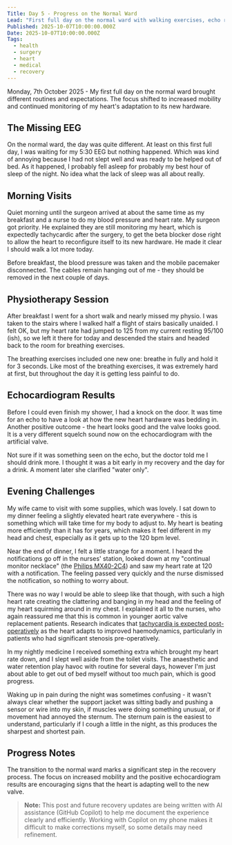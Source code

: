 ```yaml
---
Title: Day 5 - Progress on the Normal Ward
Lead: "First full day on the normal ward with walking exercises, echo results, and adjusting to new routines."
Published: 2025-10-07T10:00:00.000Z
Date: 2025-10-07T10:00:00.000Z
Tags:
  - health
  - surgery
  - heart
  - medical
  - recovery
---
```


Monday, 7th October 2025 - My first full day on the normal ward brought different routines and expectations. The focus shifted to increased mobility and continued monitoring of my heart's adaptation to its new hardware.

## The Missing EEG

On the normal ward, the day was quite different. At least on this first full day, I was waiting for my 5:30 EEG but nothing happened. Which was kind of annoying because I had not slept well and was ready to be helped out of bed. As it happened, I probably fell asleep for probably my best hour of sleep of the night. No idea what the lack of sleep was all about really.

## Morning Visits

Quiet morning until the surgeon arrived at about the same time as my breakfast and a nurse to do my blood pressure and heart rate. My surgeon got priority. He explained they are still monitoring my heart, which is expectedly tachycardic after the surgery, to get the beta blocker dose right to allow the heart to reconfigure itself to its new hardware. He made it clear I should walk a lot more today.

Before breakfast, the blood pressure was taken and the mobile pacemaker disconnected. The cables remain hanging out of me - they should be removed in the next couple of days.

## Physiotherapy Session

After breakfast I went for a short walk and nearly missed my physio. I was taken to the stairs where I walked half a flight of stairs basically unaided. I felt OK, but my heart rate had jumped to 125 from my current resting 95/100 (ish), so we left it there for today and descended the stairs and headed back to the room for breathing exercises.

The breathing exercises included one new one: breathe in fully and hold it for 3 seconds. Like most of the breathing exercises, it was extremely hard at first, but throughout the day it is getting less painful to do.

## Echocardiogram Results

Before I could even finish my shower, I had a knock on the door. It was time for an echo to have a look at how the new heart hardware was bedding in. Another positive outcome - the heart looks good and the valve looks good. It is a very different squelch sound now on the echocardiogram with the artificial valve.

Not sure if it was something seen on the echo, but the doctor told me I should drink more. I thought it was a bit early in my recovery and the day for a drink. A moment later she clarified "water only".

## Evening Challenges

My wife came to visit with some supplies, which was lovely. I sat down to my dinner feeling a slightly elevated heart rate everywhere - this is something which will take time for my body to adjust to. My heart is beating more efficiently than it has for years, which makes it feel different in my head and chest, especially as it gets up to the 120 bpm level.

Near the end of dinner, I felt a little strange for a moment. I heard the notifications go off in the nurses' station, looked down at my "continual monitor necklace" (the [Philips MX40-2C4](https://www.philips.co.uk/healthcare/product/HC865350/mx40-wearable-patient-monitor)) and saw my heart rate at 120 with a notification. The feeling passed very quickly and the nurse dismissed the notification, so nothing to worry about.

There was no way I would be able to sleep like that though, with such a high heart rate creating the clattering and banging in my head and the feeling of my heart squirming around in my chest. I explained it all to the nurses, who again reassured me that this is common in younger aortic valve replacement patients. Research indicates that [tachycardia is expected post-operatively](https://www.ncbi.nlm.nih.gov/pmc/articles/PMC6016582/) as the heart adapts to improved haemodynamics, particularly in patients who had significant stenosis pre-operatively.

In my nightly medicine I received something extra which brought my heart rate down, and I slept well aside from the toilet visits. The anaesthetic and water retention play havoc with routine for several days, however I'm just about able to get out of bed myself without too much pain, which is good progress.

Waking up in pain during the night was sometimes confusing - it wasn't always clear whether the support jacket was sitting badly and pushing a sensor or wire into my skin, if muscles were doing something unusual, or if movement had annoyed the sternum. The sternum pain is the easiest to understand, particularly if I cough a little in the night, as this produces the sharpest and shortest pain.

## Progress Notes

The transition to the normal ward marks a significant step in the recovery process. The focus on increased mobility and the positive echocardiogram results are encouraging signs that the heart is adapting well to the new valve.

> **Note:** This post and future recovery updates are being written with AI assistance (GitHub Copilot) to help me document the experience clearly and efficiently. Working with Copilot on my phone makes it difficult to make corrections myself, so some details may need refinement.
